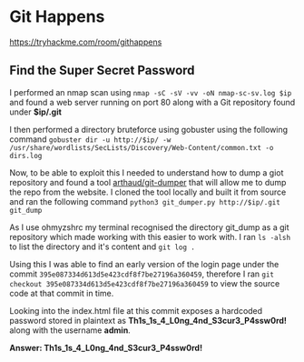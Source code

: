 # Git Happens
https://tryhackme.com/room/githappens

## Find the Super Secret Password

I performed an nmap scan using `nmap -sC -sV -vv -oN nmap-sc-sv.log $ip` and found a web server running on port 80 along with a Git repository found under **$ip/.git**

I then performed a directory bruteforce using gobuster using the following command `gobuster dir -u http://$ip/ -w /usr/share/wordlists/SecLists/Discovery/Web-Content/common.txt -o dirs.log`

Now, to be able to exploit this I needed to understand how to dump a giot repository and found a tool [arthaud/git-dumper](https://github.com/arthaud/git-dumper) that will allow me to dump the repo from the website. I cloned the tool locally and built it from source and ran the following command `python3 git_dumper.py http://$ip/.git git_dump`

As I use ohmyzshrc my terminal recognised the directory git_dump as a git repository which made working with this easier to work with. I ran `ls -alsh` to list the directory and it's content and `git log .`

Using this I was able to find an early version of the login page under the commit `395e087334d613d5e423cdf8f7be27196a360459`, therefore I ran `git checkout 395e087334d613d5e423cdf8f7be27196a360459` to view the source code at that commit in time.

Looking into the index.html file at this commit exposes a hardcoded password stored in plaintext as **Th1s_1s_4_L0ng_4nd_S3cur3_P4ssw0rd!** along with the username **admin**.

**Answer: Th1s_1s_4_L0ng_4nd_S3cur3_P4ssw0rd!**